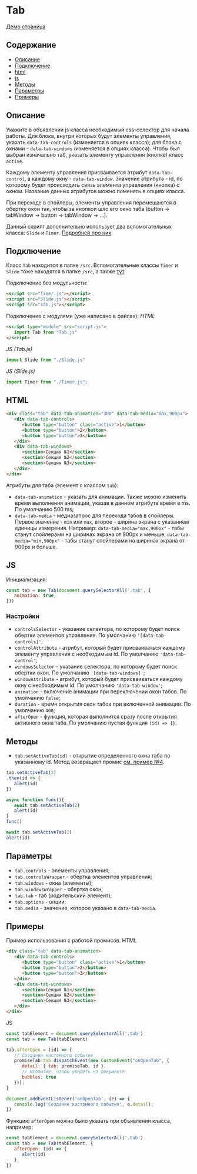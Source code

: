 # Tab

[Демо страница](https://sulky-cat.github.io/Tab/demo/)

## Содержание
- [Описание](#описание)
- [Подключение](#подключение)
- [html](#html)
- [js](#js)
- [Методы](#Методы)
- [Параметры](#параметры)
- [Примеры](#примеры)

## Описание
Укажите в объявлении js класса необходимый css-селектор для начала работы. 
Для блока, внутри которых будут элементы управления, указать `data-tab-controls` (изменяется в опциях класса); 
для блока с окнами - `data-tab-windows` (изменяется в опциях класса).
Чтобы был выбран изначально таб, указать элементу управления (кнопке) класс `active`.

Каждому элементу управления присваивается атрибут `data-tab-control`, а каждому окну - `data-tab-window`. Значение атрибута - id, по которому будет происходить связь элемента управления (кнопка) с окном. Название данных атрибутов можно поменять в опциях класса.

При переходе в спойлеры, элементы управления перемещаются в обертку окон так, чтобы за кнопкой шло его окно таба (button -> tabWindow -> button -> tabWindow -> ...).

Данный скрипт дополнительно использует два вспомогательных класса: `Slide` и `Timer`. [Подробней про них](https://github.com/sulky-cat/Helpers).

## Подключение
Класс `Tab` находится в папке `/src`. Вспомогательные классы `Timer` и `Slide` тоже находятся в папке `/src`, а также [тут](https://github.com/sulky-cat/Helpers).

Подключение без модульности:
```html
<script src="Timer.js"></script>
<script src="Slide.js"></script>
<script src="Tab.js"></script>
```
Подключение с модулями (уже написано в файлах):
*HTML*
```html
<script type="module" src="script.js">
   import Tab from "Tab.js"
</script>
```
*JS (Tab.js)*
```js
import Slide from "./Slide.js"
```
*JS (Slide.js)*
```js
import Timer from "./Timer.js";
```

## HTML
```html
<div class="tab" data-tab-animation="300" data-tab-media="max,900px">
   <div data-tab-controls>
      <button type="button" class="active">1</button>
      <button type="button">2</button>
      <button type="button">3</button>
   </div>
   <div data-tab-windows>
      <section>Секция №1</section>
      <section>Секция №2</section>
      <section>Секция №3</section>
   </div>
</div>
``` 
Атрибуты для таба (элемент с классом `tab`): 
* `data-tab-animation` - указать для анимации. Также можно изменить время выполнения анимации, указав в данном атрибуте время в ms. По умолчанию 500 ms;
* `data-tab-media` - медиазапрос для перехода табов в спойлеры. Первое значение - `min` или `max`, второе - ширина экрана с указанием единицы измерения. 
Например: 
`data-tab-media="max,900px"` - табы станут спойлерами на ширинах экрана от 900px и меньше,
`data-tab-media="min,900px"` - табы станут спойлерами на ширинах экрана от 900px и больше.

## JS
Инициализация:
```js
const tab = new Tab(document.querySelectorAll('.tab', {
   animation: true,
}))
``` 

### Настройки
* `controlsSelector` - указание селектора, по которому будет поиск обертки элементов управления. По умолчанию `'[data-tab-controls]'`;
* `controlAttribute` - атрибут, который будет присваиваться каждому элементу управления с необходимым id. По умолчанию `'data-tab-control'`;
* `windowsSelector` - указание селектора, по которому будет поиск обертки окон. По умолчанию `'[data-tab-windows]'`;
* `windowAttribute` - атрибут, который будет присваиваться каждому окну с необходимым id. По умолчанию `'data-tab-window'`;
* `animation` - включение анимации при переключении окон табов. По умолчанию `false`;
* `duration` - время открытия окон табов при включенной анимации. По умолчанию `400`;
* `afterOpen` - функция, которая выполнится сразу после открытия активного окна таба. По умолчанию пустая функция `(id) => {}`.

## Методы
* `tab.setActiveTab(id)` - открытие определенного окна таба по указанному id. Метод возвращает промис [см. пример №4](https://sulky-cat.github.io/Tab/demo/#ex_4).

```js
tab.setActiveTab(2)
.then(id => {
   alert(id)
})
```
```js
async function func(){
   await tab.setActiveTab(2)
   alert(id)
}
func()
```
```js
await tab.setActiveTab(2)
alert(id)
```

## Параметры
* `tab.controls` - элементы управления;
* `tab.controlsWrapper` - обертка элементов управления;
* `tab.windows` - окна (элементы);
* `tab.windowsWrapper` - обертка окон;
* `tab.tab` - таб (родительский элемент);
* `tab.options` - опции;
* `tab.media` - значение, которое указано в `data-tab-media`.

## Примеры
Пример использования с работой промисов. 
HTML
```html
<div class="tab" data-tab-animation>
   <div data-tab-controls>
      <button type="button" class="active">1</button>
      <button type="button">2</button>
      <button type="button">3</button>
   </div>
   <div data-tab-windows>
      <section>Секция №1</section>
      <section>Секция №2</section>
      <section>Секция №3</section>
   </div>
</div>
```
JS
```js
const tabElement = document.querySelectorAll('.tab')
const tab = new Tab(tabElement)

tab.afterOpen = (id) => {
   // Создание кастомного события
   promiseTab.tab.dispatchEvent(new CustomEvent("onOpenTab", {
      detail: { tab: promiseTab, id },
      // Всплытие, чтобы увидеть на документе
      bubbles: true
   }));
}

document.addEventListener('onOpenTab', (e) => {
   console.log('Создание кастомного события', e.detail);
})
```
Функцию `afterOpen` можно было указать при объявлении класса, например: 
```js
const tabElement = document.querySelectorAll('.tab')
const tab = new Tab(tabElement, {
   afterOpen: (id) => {
      alert(id)
   }
})
```

